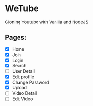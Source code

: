 # WeTube

Cloning Youtube with Vanilla and NodeJS

## Pages:

- [x] Home
- [x] Join
- [x] Login
- [x] Search
- [ ] User Detail
- [x] Edit profile
- [x] Change Password
- [x] Upload
- [ ] Video Detail
- [ ] Edit Video